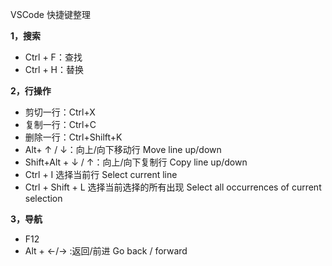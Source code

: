 VSCode 快捷键整理

**1，搜索**

- Ctrl + F：查找
- Ctrl + H：替换

**2，行操作**

- 剪切一行：Ctrl+X
- 复制一行：Ctrl+C
- 删除一行：Ctrl+Shilft+K
- Alt+ ↑ / ↓：向上/向下移动行 Move line up/down
- Shift+Alt + ↓ / ↑：向上/向下复制行 Copy line up/down
- Ctrl + I	选择当前行 Select current line
- Ctrl + Shift + L	选择当前选择的所有出现 Select all occurrences of current selection

**3，导航**

- F12
- Alt + ←/→ :返回/前进 Go back / forward